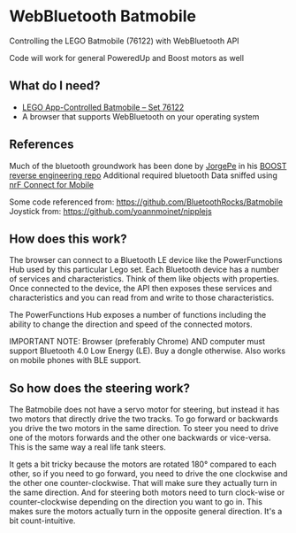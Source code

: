 # WebBluetooth Batmobile
Controlling the LEGO Batmobile (76122) with WebBluetooth API

Code will work for general PoweredUp and Boost motors as well

## What do I need?

- [LEGO App-Controlled Batmobile – Set 76122](https://www.lego.com/en-us/themes/dc-superheroes/products/app-controlled-batmobile-76112)
- A browser that supports WebBluetooth on your operating system

## References

Much of the bluetooth groundwork has been done by [JorgePe](https://github.com/JorgePe) in his [BOOST reverse engineering repo](https://github.com/JorgePe/BOOSTreveng)
Additional required bluetooth Data sniffed using [nrF Connect for Mobile](https://play.google.com/store/apps/details?id=no.nordicsemi.android.mcp&hl=en_SG)

Some code referenced from: https://github.com/BluetoothRocks/Batmobile
Joystick from: https://github.com/yoannmoinet/nipplejs

## How does this work?

The browser can connect to a Bluetooth LE device like the PowerFunctions Hub used by this particular Lego set. Each Bluetooth device has a number of services and characteristics. Think of them like objects with properties. Once connected to the device, the API then exposes these services and characteristics and you can read from and write to those characteristics.

The PowerFunctions Hub exposes a number of functions including the ability to change the direction and speed of the connected motors.

IMPORTANT NOTE: Browser (preferably Chrome) AND computer must support Bluetooth 4.0 Low Energy (LE). Buy a dongle otherwise. Also works on mobile phones with BLE support.

## So how does the steering work?

The Batmobile does not have a servo motor for steering, but instead it has two motors that directly drive the two tracks. To go forward or backwards you drive the two motors in the same direction. To steer you need to drive one of the motors forwards and the other one backwards or vice-versa. This is the same way a real life tank steers.

It gets a bit tricky because the motors are rotated 180° compared to each other, so if you need to go forward, you need to drive the one clockwise and the other one counter-clockwise. That will make sure they actually turn in the same direction. And for steering both motors need to turn clock-wise or counter-clockwise depending on the direction you want to go in. This makes sure the motors actually turn in the opposite general direction. It's a bit count-intuitive.
